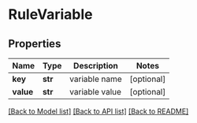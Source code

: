 # RuleVariable

## Properties
Name | Type | Description | Notes
------------ | ------------- | ------------- | -------------
**key** | **str** | variable name | [optional] 
**value** | **str** | variable value | [optional] 

[[Back to Model list]](../README.md#documentation-for-models) [[Back to API list]](../README.md#documentation-for-api-endpoints) [[Back to README]](../README.md)

